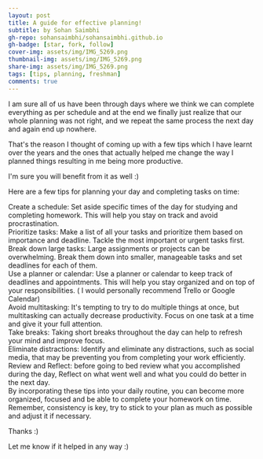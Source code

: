 ```yaml
---
layout: post
title: A guide for effective planning!
subtitle: by Sohan Saimbhi
gh-repo: sohansaimbhi/sohansaimbhi.github.io
gh-badge: [star, fork, follow]
cover-img: assets/img/IMG_5269.png
thumbnail-img: assets/img/IMG_5269.png
share-img: assets/img/IMG_5269.png
tags: [tips, planning, freshman]
comments: true
---
```

I am sure all of us have been through days where we think we can complete everything as per schedule and at the end we finally just realize that our whole planning was not right, and we repeat the same process the next day and again end up nowhere.

That's the reason I thought of coming up with a few tips which I have learnt over the years and the ones that actually helped me change the way I planned things resulting in me being more productive.

I'm sure you will benefit from it as well :)

Here are a few tips for planning your day and completing tasks on time:

Create a schedule: Set aside specific times of the day for studying and completing homework. This will help you stay on track and avoid procrastination.<br />
Prioritize tasks: Make a list of all your tasks and prioritize them based on importance and deadline. Tackle the most important or urgent tasks first.<br />
Break down large tasks: Large assignments or projects can be overwhelming. Break them down into smaller, manageable tasks and set deadlines for each of them.<br />
Use a planner or calendar: Use a planner or calendar to keep track of deadlines and appointments. This will help you stay organized and on top of your responsibilities. ( I would personally recommend Trello or Google Calendar)<br />
Avoid multitasking: It's tempting to try to do multiple things at once, but multitasking can actually decrease productivity. Focus on one task at a time and give it your full attention.<br />
Take breaks: Taking short breaks throughout the day can help to refresh your mind and improve focus.<br />
Eliminate distractions: Identify and eliminate any distractions, such as social media, that may be preventing you from completing your work efficiently.<br />
Review and Reflect: before going to bed review what you accomplished during the day, Reflect on what went well and what you could do better in the next day.<br />
By incorporating these tips into your daily routine, you can become more organized, focused and be able to complete your homework on time. Remember, consistency is key, try to stick to your plan as much as possible and adjust it if necessary.

Thanks :)

Let me know if it helped in any way :)
